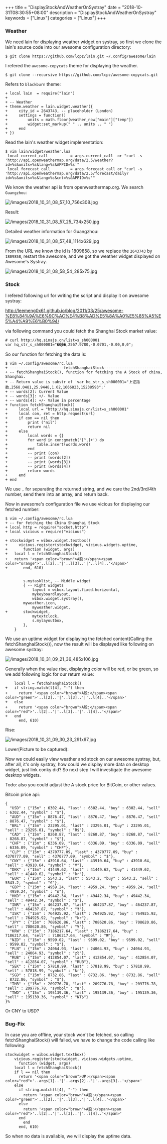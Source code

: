 +++
title = "DisplayStockAndWeatherOnSystray"
date = "2018-10-31T08:30:55+08:00"
description = "DisplayStockAndWeatherOnSystray"
keywords = ["Linux"]
categories = ["Linux"]
+++
### Weather
We need lain for displaying weather widget on systray, so first we clone the
lain's source code into our awesome configuration directory:    

```
$ git clone https://github.com/lcpz/lain.git ~/.config/awesome/lain
```
I refered the `awesome-copycats` theme for displaying the weather.    

```
$ git clone --recursive https://github.com/lcpz/awesome-copycats.git
```
Refers to `blackburn` theme:    

```
+ local lain  = require("lain")
+ 
+ -- Weather
+ theme.weather = lain.widget.weather({
+     city_id = 2643743, -- placeholder (London)
+     settings = function()
+         units = math.floor(weather_now["main"]["temp"])
+         widget:set_markup(" " .. units .. " ")
+     end
+ })
```
Read the lain's weather widget implementation:    

```
$ vim lain/widget/weather.lua
 local current_call          = args.current_call  or "curl -s 'http://api.openweathermap.org/data/2.5/weather?id=%s&units=%s&lang=%s&APPID=%s'"
 local forecast_call         = args.forecast_call or "curl -s 'http://api.openweathermap.org/data/2.5/forecast/daily?id=%s&units=%s&lang=%s&cnt=%s&APPID=%s'"
```
We know the weather api is from openweathermap.org. We search `Guangzhou`:    

![/images/2018_10_31_08_57_10_756x308.jpg](/images/2018_10_31_08_57_10_756x308.jpg)

Result:   

![/images/2018_10_31_08_57_25_734x250.jpg](/images/2018_10_31_08_57_25_734x250.jpg)

Detailed weather information for Guangzhou:    

![/images/2018_10_31_08_57_48_1114x629.jpg](/images/2018_10_31_08_57_48_1114x629.jpg)

From the URL we know the id is 1809858, so we replace the `2643743` by
`1809858`, restart the awesome, and we got the weather widget displayed on
Awesome's Systray.    

![/images/2018_10_31_08_58_54_285x75.jpg](/images/2018_10_31_08_58_54_285x75.jpg)

### Stock
I refered following url for writing the script and display it on awesome
systray:    

http://leemeng0x61.github.io/blog/2011/03/25/awesome-%E8%84%9A%E6%9C%AC%E4%B8%AD%E5%8A%A0%E5%85%A5%E5%A4%A9%E6%B0%94/

via following command you could fetch the Shanghai Stock market value:    

```
# curl http://hq.sinajs.cn/list=s_sh000001
var hq_str_s_sh000001="��ָ֤��,2567.9780,-0.0701,-0.00,0,0";
```
So our function for fetching the data is:    

```
$ vim ~/.config/awesome/rc.lua
+ ------------------------fetchShanghaiStock-------------------------
+ -- fetchShanghaiStock(), function for fetching the A Stock of china, Shanghai.
+ -- Return value is substr of 'var hq_str_s_sh000001="上证指数,2568.0481,25.9448,1.02,1666823,15238593";'
+ -- words[2]: Current Value
+ -- words[3]: +/- Value
+ -- words[4]: +/- Value in percentage
+ function fetchShanghaiStock()
+     local url = "http://hq.sinajs.cn/list=s_sh000001"
+     local con, ret = http.request(url)
+     if con == nil then
+         print ("nil")
+         return nil
+     else
+         local words = {}
+         for word in con:gmatch('[^,]+') do
+             table.insert(words,word)
+         end
+         -- print (con)
+         -- print (words[2])
+         -- print (words[3])
+         -- print (words[4])
+         return words
+     end
+ end
```
We use `,` for separating the returned string, and we care the 2nd/3rd/4th
number, send them into an array, and return back.    

Now in awesome's configuration file we use vicious for displaying our fetched
number:    

```
$ vim ~/.config/awesome/rc.lua
+ -- for fetching the China Shanghai Stock
+ local http = require("socket.http")
+ local vicious = require("vicious")

+ stockwidget = wibox.widget.textbox()
+     vicious.register(stockwidget, vicious.widgets.uptime,
+       function (widget, args)
+ 	local l = fetchShanghaiStock()
+ 	return '<span color="brown">A股:</span><span  color="orange">'..l[2]..'|'..l[3]..'|'..l[4]..'</span>'
+       end, 610)


        s.mytasklist, -- Middle widget
        { -- Right widgets
            layout = wibox.layout.fixed.horizontal,
            mykeyboardlayout,
            wibox.widget.systray(),
	    myweather.icon,
            myweather.widget,
+	    stockwidget,
            mytextclock,
            s.mylayoutbox,
        },
    }
```
We use an uptime widget for displaying the fetched content(Calling the
fetchShanghaiStock()), now the result will be displayed like following on
awesome systray:    

![/images/2018_10_31_09_21_36_485x106.jpg](/images/2018_10_31_09_21_36_485x106.jpg)

Generally when the value rise, displaying color will be red, or be green, so
we add following logic for our return value:    

```
	local l = fetchShanghaiStock()
+	if string.match(l[4], "-") then
+	  return '<span color="brown">A股:</span><span  color="green">'..l[2]..'|'..l[3]..'|'..l[4]..'</span>'
+	else
+	  return '<span color="brown">A股:</span><span  color="red">'..l[2]..'|'..l[3]..'|'..l[4]..'</span>'
+	end
      end, 610)
```

Rise:    

![/images/2018_10_31_09_30_23_291x67.jpg](/images/2018_10_31_09_30_23_291x67.jpg)

Lower(Picture to be captured):    

Now we could easily view weather and stock on our awesome systray, but, after
all, it's only systray, how could we display more data on desktop widget, just
link conky did? So next step I will investigate the awesome desktop widgets.   

Todo: also you could adjust the A stock price for BitCoin, or other values.  

Bitcoin price api:    

```
{
  "USD" : {"15m" : 6302.44, "last" : 6302.44, "buy" : 6302.44, "sell" : 6302.44, "symbol" : "$"},
  "AUD" : {"15m" : 8876.47, "last" : 8876.47, "buy" : 8876.47, "sell" : 8876.47, "symbol" : "$"},
  "BRL" : {"15m" : 23295.01, "last" : 23295.01, "buy" : 23295.01, "sell" : 23295.01, "symbol" : "R$"},
  "CAD" : {"15m" : 8268.87, "last" : 8268.87, "buy" : 8268.87, "sell" : 8268.87, "symbol" : "$"},
  "CHF" : {"15m" : 6336.09, "last" : 6336.09, "buy" : 6336.09, "sell" : 6336.09, "symbol" : "CHF"},
  "CLP" : {"15m" : 4370777.09, "last" : 4370777.09, "buy" : 4370777.09, "sell" : 4370777.09, "symbol" : "$"},
  "CNY" : {"15m" : 43910.64, "last" : 43910.64, "buy" : 43910.64, "sell" : 43910.64, "symbol" : "¥"},
  "DKK" : {"15m" : 41449.62, "last" : 41449.62, "buy" : 41449.62, "sell" : 41449.62, "symbol" : "kr"},
  "EUR" : {"15m" : 5543.2, "last" : 5543.2, "buy" : 5543.2, "sell" : 5543.2, "symbol" : "€"},
  "GBP" : {"15m" : 4959.24, "last" : 4959.24, "buy" : 4959.24, "sell" : 4959.24, "symbol" : "£"},
  "HKD" : {"15m" : 49442.34, "last" : 49442.34, "buy" : 49442.34, "sell" : 49442.34, "symbol" : "$"},
  "INR" : {"15m" : 464237.87, "last" : 464237.87, "buy" : 464237.87, "sell" : 464237.87, "symbol" : "₹"},
  "ISK" : {"15m" : 764925.92, "last" : 764925.92, "buy" : 764925.92, "sell" : 764925.92, "symbol" : "kr"},
  "JPY" : {"15m" : 708620.86, "last" : 708620.86, "buy" : 708620.86, "sell" : 708620.86, "symbol" : "¥"},
  "KRW" : {"15m" : 7186217.64, "last" : 7186217.64, "buy" : 7186217.64, "sell" : 7186217.64, "symbol" : "₩"},
  "NZD" : {"15m" : 9599.02, "last" : 9599.02, "buy" : 9599.02, "sell" : 9599.02, "symbol" : "$"},
  "PLN" : {"15m" : 24064.93, "last" : 24064.93, "buy" : 24064.93, "sell" : 24064.93, "symbol" : "zł"},
  "RUB" : {"15m" : 412854.07, "last" : 412854.07, "buy" : 412854.07, "sell" : 412854.07, "symbol" : "RUB"},
  "SEK" : {"15m" : 57818.99, "last" : 57818.99, "buy" : 57818.99, "sell" : 57818.99, "symbol" : "kr"},
  "SGD" : {"15m" : 8732.86, "last" : 8732.86, "buy" : 8732.86, "sell" : 8732.86, "symbol" : "$"},
  "THB" : {"15m" : 209776.78, "last" : 209776.78, "buy" : 209776.78, "sell" : 209776.78, "symbol" : "฿"},
  "TWD" : {"15m" : 195139.36, "last" : 195139.36, "buy" : 195139.36, "sell" : 195139.36, "symbol" : "NT$"}
}%
```
Or CNY to USD?   

### Bug-Fix
In case you are offline, your stock won't be fetched, so calling
fetchShanghaiStock() will failed, we have to change the code calling like
following:    

```
stockwidget = wibox.widget.textbox()
    vicious.register(stockwidget, vicious.widgets.uptime,
      function (widget, args)
	local l = fetchShanghaiStock()
	if l == nil then
	  return '<span color="brown">UP:</span><span  color="red">'..args[1]..'|'..args[2]..'|'..args[3]..'</span>'
	else
	  if string.match(l[4], "-") then
	    return '<span color="brown">A股:</span><span  color="green">'..l[2]..'|'..l[3]..'|'..l[4]..'</span>'
	  else
	    return '<span color="brown">A股:</span><span  color="red">'..l[2]..'|'..l[3]..'|'..l[4]..'</span>'
	  end
        end
      end, 610)
```
So when no data is available, we will display the uptime data.    
